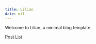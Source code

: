 ```yaml
---
title: Lilian
date: nil
---
```


Welcome to Lilian, a minimal blog template.

[Post List](src/post-list/post-list.min.html)
